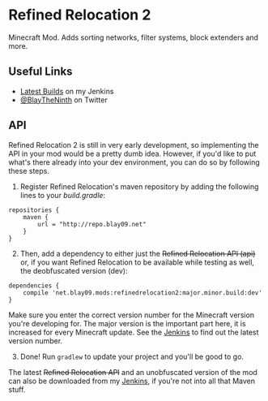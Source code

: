 # Refined Relocation 2

Minecraft Mod. Adds sorting networks, filter systems, block extenders and more.

## Useful Links
* [Latest Builds](http://jenkins.blay09.net/) on my Jenkins
* [@BlayTheNinth](https://twitter.com/BlayTheNinth) on Twitter

## API

Refined Relocation 2 is still in very early development, so implementing the API in your mod would be a pretty dumb idea.
However, if you'd like to put what's there already into your dev environment, you can do so by following these steps.

1. Register Refined Relocation's maven repository by adding the following lines to your _build.gradle_:

```
repositories {
    maven {
        url = "http://repo.blay09.net"
    }
}
```

2. Then, add a dependency to either just the <s>Refined Relocation API (api)</s> or, if you want Refined Relocation to be available while testing as well, the deobfuscated version (dev):

```
dependencies {
    compile 'net.blay09.mods:refinedrelocation2:major.minor.build:dev'
}
```

Make sure you enter the correct version number for the Minecraft version you're developing for. The major version is the important part here, it is increased for every Minecraft update. See the [Jenkins](http://jenkins.blay09.net/) to find out the latest version number.

3. Done! Run `gradlew` to update your project and you'll be good to go.

The latest <s>Refined Relocation API</s> and an unobfuscated version of the mod can also be downloaded from my [Jenkins](http://jenkins.blay09.net/), if you're not into all that Maven stuff.